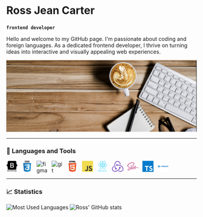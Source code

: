 # Ross Jean Carter

**`frontend developer`**

Hello and welcome to my GitHub page. I'm passionate about coding and foreign languages. As a dedicated frontend developer, I thrive on turning ideas into interactive and visually appealing web experiences.

<p align="center"><img src="./assets/images/background.png" alt="background_logo" width="100%" height="85%"/></p>

---
### 🧰 Languages and Tools

 <img align="left" alt="bootstrap" width="30px" style="padding-right:10px;" src="https://raw.githubusercontent.com/devicons/devicon/master/icons/bootstrap/bootstrap-plain-wordmark.svg"/>
 <img align="left" alt="css" width="30px" style="padding-right:10px;" src="https://raw.githubusercontent.com/devicons/devicon/master/icons/css3/css3-original-wordmark.svg"/>
 <img align="left" alt="figma" width="30px" style="padding-right:10px;" src="https://www.vectorlogo.zone/logos/figma/figma-icon.svg"/>
 <img align="left" alt="git" width="30px" style="padding-right:10px;" src="https://www.vectorlogo.zone/logos/git-scm/git-scm-icon.svg"/>
 <img align="left" alt="html" width="30px" style="padding-right:10px;" src="https://raw.githubusercontent.com/devicons/devicon/master/icons/html5/html5-original-wordmark.svg"/>
 <img align="left" alt="javascript" width="30px" style="padding-right:10px;" src="https://raw.githubusercontent.com/devicons/devicon/master/icons/javascript/javascript-original.svg"/>
 <img align="left" alt="react" width="30px" style="padding-right:10px;" src="https://raw.githubusercontent.com/devicons/devicon/master/icons/react/react-original-wordmark.svg"/>
 <img align="left" alt="redux" width="30px" style="padding-right:10px;" src="https://raw.githubusercontent.com/devicons/devicon/master/icons/redux/redux-original.svg"/>
 <img align="left" alt="sass" width="30px" style="padding-right:10px;" src="https://raw.githubusercontent.com/devicons/devicon/master/icons/sass/sass-original.svg"/>
 <img align="left" alt="typescript" width="30px" style="padding-right:10px;" src="https://raw.githubusercontent.com/devicons/devicon/master/icons/typescript/typescript-original.svg"/>
 <img alt="webpack" width="30px" style="padding-right:10px;" src="https://raw.githubusercontent.com/devicons/devicon/d00d0969292a6569d45b06d3f350f463a0107b0d/icons/webpack/webpack-original-wordmark.svg"/>

---
### 📈 Statistics

![Most Used Languages](https://github-readme-stats.vercel.app/api/top-langs?username=rossjeancarter&show_icons=true&theme=gruvbox)
![Ross' GitHub stats](https://github-readme-stats.vercel.app/api?username=rossjeancarter&show_icons=true&theme=gruvbox)
 



